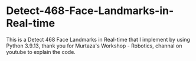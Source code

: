 # Detect-468-Face-Landmarks-in-Real-time

This is a Detect 468 Face Landmarks in Real-time that I implement by using Python 3.9.13, thank you for Murtaza's Workshop - Robotics, channal on youtube to explain the code.
